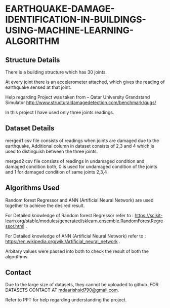 # EARTHQUAKE-DAMAGE-IDENTIFICATION-IN-BUILDINGS-USING-MACHINE-LEARNING-ALGORITHM

## Structure Details

There is a building structure which has 30 joints. 
 
At every joint there is an accelerometer attached, which gives the reading of earthquake sensed at that joint.

Help regarding Project was taken from – Qatar University Grandstand Simulator                                                                                                            http://www.structuraldamagedetection.com/benchmark/qugs/


In this project I have used only three joints readings.

## Dataset Details

merged1 csv file consists of readings when joints are damaged due to the earthquake, Additional column in dataset consists of 2,3 and 4 which is used to distinguish between the three joints.

merged2 csv file consists of readings in undamaged condition and damaged condition both, 0 is used for undamaged condition of the joints and 1 for damaged condition of same joints 2,3,4

## Algorithms Used

Random forest Regressor and ANN (Artificial Neural Network) are used together to achieve the desired result.

For Detailed knowledge of Random forest Regressor refer to : https://scikit-learn.org/stable/modules/generated/sklearn.ensemble.RandomForestRegressor.html .


For Detailed knowledge of ANN (Artificial Neural Network) refer to :
https://en.wikipedia.org/wiki/Artificial_neural_network .


Arbitary values were passed into both to check the result of both the algorithms.

## Contact


Due to the large size of datasets, they cannot be uploaded to github.
FOR DATASETS CONTACT AT mdaarishsid790@gmail.com.

Refer to PPT for help regarding understanding the project. 

